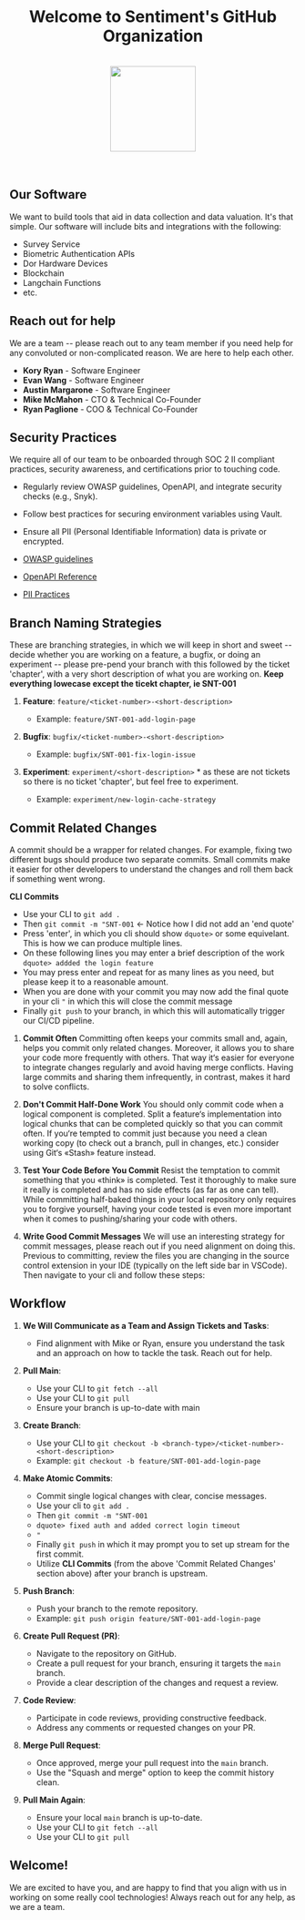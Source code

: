 <h1 align="center">Welcome to Sentiment's GitHub Organization</h1>

<div id="header" align="start">
  <div align="center">
    <br>
  <img src="https://sentiment-survey-logos.s3.us-east-2.amazonaws.com/8aa0c65f-2232-49c8-a647-29b039d9f5c1.jpeg" width="150"/><br>
  </div>
    <br>
    <br>

## Our Software
We want to build tools that aid in data collection and data valuation. It's that simple. Our software will include bits and integrations with the following:

- Survey Service
- Biometric Authentication APIs
- Dor Hardware Devices
- Blockchain
- Langchain Functions
- etc.

## Reach out for help
We are a team -- please reach out to any team member if you need help for any convoluted or non-complicated reason. We are here to help each other.

- **Kory Ryan** - Software Engineer
- **Evan Wang** - Software Engineer
- **Austin Margarone** - Software Engineer
- **Mike McMahon** - CTO & Technical Co-Founder
- **Ryan Paglione** - COO & Technical Co-Founder

## Security Practices
We require all of our team to be onboarded through SOC 2 II compliant practices, security awareness, and certifications prior to touching code.

- Regularly review OWASP guidelines, OpenAPI, and integrate security checks (e.g., Snyk).
- Follow best practices for securing environment variables using Vault.
- Ensure all PII (Personal Identifiable Information) data is private or encrypted.

- [OWASP guidelines](https://owasp.org/www-project-secure-coding-practices-quick-reference-guide/stable-en/02-checklist/05-checklist)
- [OpenAPI Reference](https://swagger.io/specification/)
- [PII Practices](https://www.virtru.com/blog/compliance/hipaa/pii-encryption-best-practices#:~:text=It%20requires%20encryption%20in%20transit,or%20damage%20to%20your%20reputation.)

## Branch Naming Strategies
These are branching strategies, in which we will keep in short and sweet -- decide whether you are working on a feature, a bugfix, or doing an experiment -- please pre-pend your branch with this followed by the ticket 'chapter', with a very short description of what you are working on. **Keep everything lowecase except the ticekt chapter, ie SNT-001**

1. **Feature**: `feature/<ticket-number>-<short-description>`
   - Example: `feature/SNT-001-add-login-page`
   
2. **Bugfix**: `bugfix/<ticket-number>-<short-description>`
   - Example: `bugfix/SNT-001-fix-login-issue`
   
3. **Experiment**: `experiment/<short-description>` * as these are not tickets so there is no ticket 'chapter', but feel free to experiment.
   - Example: `experiment/new-login-cache-strategy`

## Commit Related Changes
A commit should be a wrapper for related changes. For example, fixing two different bugs should produce two separate commits. Small commits make it easier for other developers to understand the changes and roll them back if something went wrong.

  **CLI Commits**
  - Use your CLI to `git add .`
  - Then `git commit -m "SNT-001` <- Notice how I did not add an 'end quote'
  - Press 'enter', in which you cli should show `dquote>` or some equivelant. This is how we can produce multiple lines.
  - On these following lines you may enter a brief description of the work `dquote> addded the login feature`
  - You may press enter and repeat for as many lines as you need, but please keep it to a reasonable amount.
  - When you are done with your commit you may now add the final quote in your cli `"` in which this will close the commit message
  - Finally `git push` to your branch, in which this will automatically trigger our CI/CD pipeline.

1. **Commit Often**
Committing often keeps your commits small and, again, helps you commit only related changes. Moreover, it allows you to share your code more frequently with others. That way it‘s easier for everyone to integrate changes regularly and avoid having merge conflicts. Having large commits and sharing them infrequently, in contrast, makes it hard to solve conflicts.

2. **Don't Commit Half-Done Work**
You should only commit code when a logical component is completed. Split a feature‘s implementation into logical chunks that can be completed quickly so that you can commit often. If you‘re tempted to commit just because you need a clean working copy (to check out a branch, pull in changes, etc.) consider using Git‘s «Stash» feature instead.

3. **Test Your Code Before You Commit**
Resist the temptation to commit something that you «think» is completed. Test it thoroughly to make sure it really is completed and has no side effects (as far as one can tell). While committing half-baked things in your local repository only requires you to forgive yourself, having your code tested is even more important when it comes to pushing/sharing your code with others.

4. **Write Good Commit Messages**
We will use an interesting strategy for commit messages, please reach out if you need alignment on doing this. Previous to committing, review the files you are changing in the source control extension in your IDE (typically on the left side bar in VSCode). Then navigate to your cli and follow these steps: 

## Workflow

1. **We Will Communicate as a Team and Assign Tickets and Tasks**:
   - Find alignment with Mike or Ryan, ensure you understand the task and an approach on how to tackle the task. Reach out for help.

2. **Pull Main**:
   - Use your CLI to `git fetch --all`
   - Use your CLI to `git pull`
   - Ensure your branch is up-to-date with main

3. **Create Branch**:
   - Use your CLI to `git checkout -b <branch-type>/<ticket-number>-<short-description>`
   - Example: `git checkout -b feature/SNT-001-add-login-page`

4. **Make Atomic Commits**:
   - Commit single logical changes with clear, concise messages.
   - Use your cli to `git add .`
   - Then `git commit -m "SNT-001`
   - `dquote> fixed auth and added correct login timeout`
   - `"`
   - Finally `git push` in which it may prompt you to set up stream for the first commit.
   - Utilize **CLI Commits** (from the above 'Commit Related Changes' section above) after your branch is upstream.

5. **Push Branch**:
   - Push your branch to the remote repository.
   - Example: `git push origin feature/SNT-001-add-login-page` 

6. **Create Pull Request (PR)**:
   - Navigate to the repository on GitHub.
   - Create a pull request for your branch, ensuring it targets the `main` branch.
   - Provide a clear description of the changes and request a review.

7. **Code Review**:
   - Participate in code reviews, providing constructive feedback.
   - Address any comments or requested changes on your PR.

8. **Merge Pull Request**:
   - Once approved, merge your pull request into the `main` branch.
   - Use the "Squash and merge" option to keep the commit history clean.

9. **Pull Main Again**:
   - Ensure your local `main` branch is up-to-date.
   - Use your CLI to `git fetch --all`
   - Use your CLI to `git pull`

## Welcome!
We are excited to have you, and are happy to find that you align with us in working on some really cool technologies! Always reach out for any help, as we are a team.
